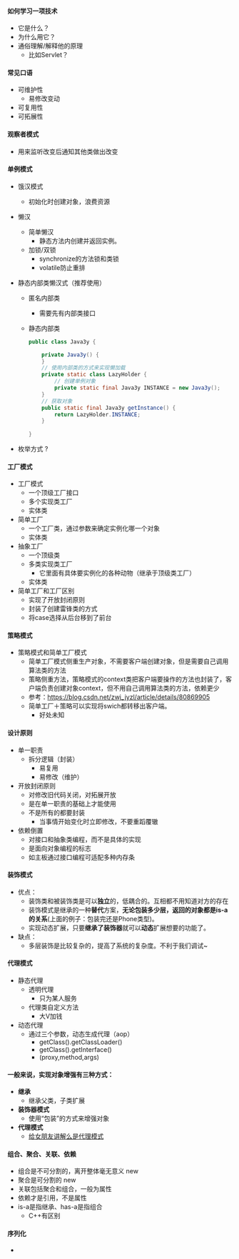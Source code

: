 #### 如何学习一项技术

* 它是什么？
* 为什么用它？
* 通俗理解/解释他的原理
  * 比如Servlet？

#### 常见口语

* 可维护性
  * 易修改变动
* 可复用性
* 可拓展性

#### 观察者模式

* 用来监听改变后通知其他类做出改变

#### 单例模式

* 饿汉模式

  * 初始化时创建对象，浪费资源

* 懒汉

  * 简单懒汉
    * 静态方法内创建并返回实例。
  * 加锁/双锁
    * synchronize的方法锁和类锁
    * volatile防止重排

* 静态内部类懒汉式（推荐使用）

  * 匿名内部类

    * 需要先有内部类接口

  * 静态内部类

    ```java
    public class Java3y {
    
        private Java3y() {
        }
        // 使用内部类的方式来实现懒加载
        private static class LazyHolder {
            // 创建单例对象
            private static final Java3y INSTANCE = new Java3y();
        }
        // 获取对象
        public static final Java3y getInstance() {
            return LazyHolder.INSTANCE;
        }
        
    }
    ```

* 枚举方式 ?

#### 工厂模式 

* 工厂模式
  * 一个顶级工厂接口
  * 多个实现类工厂
  * 实体类
* 简单工厂
  * 一个工厂类，通过参数来确定实例化哪一个对象
  * 实体类
* 抽象工厂
  * 一个顶级类
  * 多类实现类工厂
    * 它里面有具体要实例化的各种动物（继承于顶级类工厂）
  * 实体类
* 简单工厂和工厂区别
  * 实现了开放封闭原则
  * 封装了创建雷锋类的方式
  * 将case选择从后台移到了前台

#### 策略模式

* 策略模式和简单工厂模式
  * 简单工厂模式侧重生产对象，不需要客户端创建对象，但是需要自己调用算法类的方法
  * 策略侧重方法，策略模式的context类把客户端要操作的方法也封装了，客户端负责创建对象context，但不用自己调用算法类的方法，依赖更少
  * 参考：https://blog.csdn.net/zwj_jyzl/article/details/80869905
  * 简单工厂＋策略可以实现将swich都转移出客户端。
    * 好处未知

#### 设计原则

* 单一职责
  * 拆分逻辑（封装）
    * 易复用
    * 易修改（维护）
* 开放封闭原则
  * 对修改旧代码关闭，对拓展开放
  * 是在单一职责的基础上才能使用
  * 不是所有的都要封装
    * 当事情开始变化时立即修改，不要重蹈覆辙
* 依赖倒置
  * 对接口和抽象类编程，而不是具体的实现
  * 是面向对象编程的标志
  * 如主板通过接口编程可适配多种内存条

#### 装饰模式

* 优点：
  - 装饰类和被装饰类是可以**独立**的，低耦合的。互相都不用知道对方的存在
  - 装饰模式是继承的一种**替代**方案，**无论包装多少层，返回的对象都是is-a的关系**(上面的例子：包装完还是Phone类型)。
  - 实现动态扩展，只要**继承了装饰器**就可以**动态**扩展想要的功能了。
* 缺点：
  - 多层装饰是比较复杂的，提高了系统的复杂度。不利于我们调试~

#### 代理模式

* 静态代理
  * 透明代理
    * 只为某人服务
  * 代理类自定义方法
    * 大V加钱
* 动态代理
  * 通过三个参数，动态生成代理（aop）
    * getClass().getClassLoader()
    * getClass().getInterface()
    * (proxy,method,args)

#### 一般来说，实现对象增强有三种方式：

- **继承**
  - 继承父类，子类扩展
- **装饰器模式**
  - 使用“包装”的方式来增强对象
- **代理模式**
  - [给女朋友讲解么是代理模式](https://mp.weixin.qq.com/s?__biz=MzI4Njg5MDA5NA==&mid=2247484222&idx=1&sn=5191aca33f7b331adaef11c5e07df468&chksm=ebd7423fdca0cb29cdc59b4c79afcda9a44b9206806d2212a1b807c9f5879674934c37c250a1#rd)

#### 组合、聚合、关联、依赖

* 组合是不可分割的，离开整体毫无意义 new
* 聚合是可分割的 new
* 关联包括聚合和组合，一般为属性
* 依赖才是引用，不是属性
* is-a是指继承、has-a是指组合
  * C++有区别

#### 序列化

* 